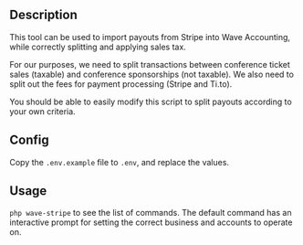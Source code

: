 ## Description
This tool can be used to import payouts from Stripe into Wave Accounting, while correctly splitting and applying sales tax.

For our purposes, we need to split transactions between conference ticket sales (taxable) and conference sponsorships (not taxable). We also need to split out the fees for payment processing (Stripe and Ti.to).

You should be able to easily modify this script to split payouts according to your own criteria.

## Config
Copy the `.env.example` file to `.env`, and replace the values.

## Usage
`php wave-stripe` to see the list of commands. The default command has an interactive prompt for setting the correct business and accounts to operate on.

